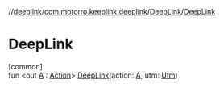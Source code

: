 //[deeplink](../../../index.md)/[com.motorro.keeplink.deeplink](../index.md)/[DeepLink](index.md)/[DeepLink](-deep-link.md)

# DeepLink

[common]\
fun &lt;out [A](index.md) : [Action](../-action/index.md)&gt; [DeepLink](-deep-link.md)(action: [A](index.md), utm: [Utm](../../../../uri/uri/com.motorro.keeplink.uri.data/-utm/index.md))
